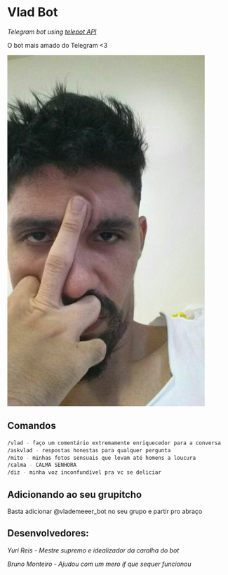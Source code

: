 # Vlad Bot
*Telegram bot using [telepot API](https://github.com/nickoala/telepot)*

O bot mais amado do Telegram <3

![HOMÃO DA PORRA](https://github.com/YuriAR/Vlad_bot/blob/master/images/vlad85.jpg?raw=true)

## Comandos
```bash
/vlad - faço um comentário extremamente enriquecedor para a conversa
/askvlad - respostas honestas para qualquer pergunta
/mito - minhas fotos sensuais que levam até homens a loucura
/calma - CALMA SENHORA
/diz - minha voz inconfundível pra vc se deliciar
```

## Adicionando ao seu grupitcho
Basta adicionar @vlademeeer_bot no seu grupo e partir pro abraço

## Desenvolvedores:
*Yuri Reis - Mestre supremo e idealizador da caralha do bot*

*Bruno Monteiro - Ajudou com um mero if que sequer funcionou*
